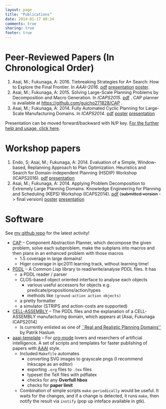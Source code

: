 ```yaml
---
layout: page
title: "Publications"
date: 2014-01-17 00:24
comments: true
sharing: true
footer: true
---
```


# Peer-Reviewed Papers (In Chronological Order)

1.  Asai, M.; Fukunaga, A: 2016. Tiebreaking Strategies for A\* Search: How to Explore the Final Frontier.
    In *AAAI-2016*.  [pdf](./aaai16.pdf) [presentation](http://www.slideshare.net/asaimasataro/tiebreaking-strategies-for-a-search-how-to-explore-the-final-frontier) [poster](./aaai16-poster.pdf).
2.  Asai, M.; Fukunaga, A: 2015. Solving Large-Scale Planning Problems by
    Decomposition and Macro Generation. In *ICAPS2015*. [pdf](./icaps15.pdf) . CAP planner is
    available at <https://github.com/guicho271828/CAP> .
3.  Asai, M.; Fukunaga, A: 2014. Fully Automated Cyclic Planning for Large-Scale
    Manufacturing Domains. In *ICAPS2014*. [pdf](icaps14.pdf) [poster](./icaps14-poster.pdf) [presentation](./icaps14/)

Presentation can be moved forward/backward with N/P key.
[For the further help and usage, click here](http://guicho271828.github.io/another-org-info/).

# Workshop papers

1.  Endo, S; Asai, M.; Fukunaga, A: 2014. Evaluation of a Simple, Window-based, Replanning Approach to Plan
    Optimization. Heuristics and Search for Domain-independent Planning (HSDIP) Workshop
    (ICAPS2016). [pdf](hsdip16.pdf) [presentation](https://guicho271828.github.io/2016-06-13-hsdip/)
2.  Asai, M.; Fukunaga, A: 2014. Applying Problem Decomposition to Extremely Large
    Planning Domains. Knowledge Engineering for Planning and Scheduling (KEPS) Workshop
    (ICAPS2014). [pdf](keps14.pdf) (<del>submitted version</del> -> final version) [poster](./keps14-poster.pdf) [presentation](./keps14/)

# Software

See [my github repo](https://github.com/guicho271828) for the latest activity!


-   [CAP](https://github.com/guicho271828/CAP) &#x2013; Component Abstraction Planner, which decompose the given problem,
    solve each subproblem, make the subplans into macros and then plans in an
    enhanced problem with those macros
    -   1.5 coverage in large domains!
    -   Higer coverage in ipc2011 learning track, without learning time!
-   [PDDL](https://github.com/guicho271828/pddl) &#x2013; A Common Lisp library to read/write/analyse PDDL files. It has
    -   a PDDL reader / parser
    -   CLOS-based object oriented interface to analyse each objects
        -   various useful accessors for objects e.g. predicate/propositions/action/types
        -   methods like `(ground-action action objects)`
    -   a pretty formatter
    -   a simulator (STRIPS and action-costs are supported)
-   [CELL-ASSEMBLY](https://github.com/guicho271828/cell-assembly-pddl-models) &#x2013; The PDDL files and the explanation of a CELL-ASSEMBLY
    manufacturing domain, which appears at [Asai, Fukunaga ICAPS2014]
    -   Is currently enlisted as one of [\`\`Real and Realistic Planning Domains''](http://users.cecs.anu.edu.au/~patrik/sigaps/index.php?n%3DMain.RealDomains)
            by Patrik Haslum
-   [aaai-template](https://github.com/guicho271828/aaai-template) &#x2013; For [org-mode](http://orgmode.org/) lovers and reserchers of artificial intelligence. A
    set of scripts and templates for faster publishing of papers with [AAAI](http://www.aaai.org/)
    style.
    -   Included `Makefile` automates
        -   converting SVG images to grayscale pngs (I recommend Inkscape as an editor)
        -   exporting `.org` files to `.tex` files
        -   typeset the TeX files with pdflatex
        -   checks for any **Overfull hbox**
        -   checks for **paper limit**
    -   Combination of simple scripts `make-periodically`
        would be useful. It waits for the changes, and if a change is detected, it runs
        `make`, then notify the result via `inotify` (pop up inteface available in gtk).
